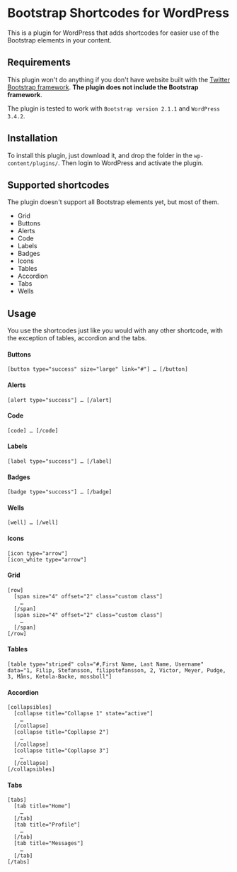 Bootstrap Shortcodes for WordPress
===

This is a plugin for WordPress that adds shortcodes for easier use of the Bootstrap elements in your content.

## Requirements
This plugin won't do anything if you don't have website built with the [Twitter Bootstrap framework](http://twitter.github.com/bootstrap/). **The plugin does not include the Bootstrap framework**.

The plugin is tested to work with ```Bootstrap version 2.1.1``` and ```WordPress 3.4.2```.

## Installation
To install this plugin, just download it, and drop the folder in the ```wp-content/plugins/```. Then login to WordPress and activate the plugin.

## Supported shortcodes
The plugin doesn't support all Bootstrap elements yet, but most of them.

* Grid
* Buttons
* Alerts
* Code
* Labels
* Badges
* Icons
* Tables
* Accordion
* Tabs
* Wells

## Usage

You use the shortcodes just like you would with any other shortcode, with the exception of tables, accordion and the tabs.


#### Buttons
	[button type="success" size="large" link="#"] … [/button]

#### Alerts
	[alert type="success"] … [/alert]

#### Code
	[code] … [/code]

#### Labels
	[label type="success"] … [/label]

#### Badges
	[badge type="success"] … [/badge]

#### Wells
	[well] … [/well]

#### Icons
	[icon type="arrow"]
	[icon_white type="arrow"]

#### Grid
	[row]
	  [span size="4" offset="2" class="custom class"]
	    …
	  [/span]
	  [span size="4" offset="2" class="custom class"]
	    …
	  [/span]
	[/row]

#### Tables
	[table type="striped" cols="#,First Name, Last Name, Username" data="1, Filip, Stefansson, filipstefansson, 2, Victor, Meyer, Pudge, 3, Måns, Ketola-Backe, mossboll"]

#### Accordion
	[collapsibles]
	  [collapse title="Collapse 1" state="active"]
	    …
	  [/collapse]
	  [collapse title="Copllapse 2"]
	    …
	  [/collapse]
	  [collapse title="Copllapse 3"]
	    …
	  [/collapse]
	[/collapsibles]

#### Tabs
	[tabs]
	  [tab title="Home"]
	    …
	  [/tab]
	  [tab title="Profile"]
	    …
	  [/tab]
	  [tab title="Messages"]
	    …
	  [/tab]
	[/tabs]